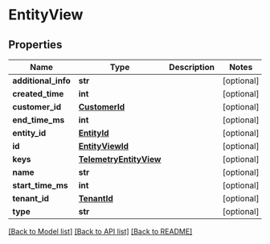 # EntityView

## Properties
Name | Type | Description | Notes
------------ | ------------- | ------------- | -------------
**additional_info** | **str** |  | [optional] 
**created_time** | **int** |  | [optional] 
**customer_id** | [**CustomerId**](CustomerId.md) |  | [optional] 
**end_time_ms** | **int** |  | [optional] 
**entity_id** | [**EntityId**](EntityId.md) |  | [optional] 
**id** | [**EntityViewId**](EntityViewId.md) |  | [optional] 
**keys** | [**TelemetryEntityView**](TelemetryEntityView.md) |  | [optional] 
**name** | **str** |  | [optional] 
**start_time_ms** | **int** |  | [optional] 
**tenant_id** | [**TenantId**](TenantId.md) |  | [optional] 
**type** | **str** |  | [optional] 

[[Back to Model list]](../README.md#documentation-for-models) [[Back to API list]](../README.md#documentation-for-api-endpoints) [[Back to README]](../README.md)


